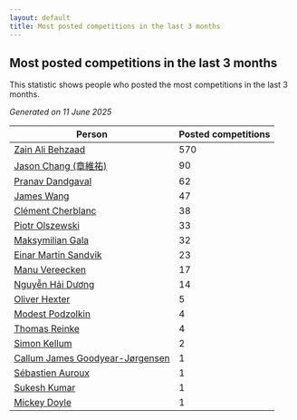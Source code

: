 ```yaml
---
layout: default
title: Most posted competitions in the last 3 months
---
```

## Most posted competitions in the last 3 months
This statistic shows people who posted the most competitions in the last 3 months.

*Generated on 11 June 2025*

| Person | Posted competitions |
| --- | --- |
| [Zain Ali Behzaad](https://www.worldcubeassociation.org/persons/2019BEHZ01) | 570 |
| [Jason Chang (章維祐)](https://www.worldcubeassociation.org/persons/2023CHAN15) | 90 |
| [Pranav Dandgaval](https://www.worldcubeassociation.org/persons/2017DAND01) | 62 |
| [James Wang](https://www.worldcubeassociation.org/persons/2015WANG87) | 47 |
| [Clément Cherblanc](https://www.worldcubeassociation.org/persons/2014CHER05) | 38 |
| [Piotr Olszewski](https://www.worldcubeassociation.org/persons/2013OLSZ02) | 33 |
| [Maksymilian Gala](https://www.worldcubeassociation.org/persons/2022GALA01) | 32 |
| [Einar Martin Sandvik](https://www.worldcubeassociation.org/persons/2018SAND22) | 23 |
| [Manu Vereecken](https://www.worldcubeassociation.org/persons/2010VERE01) | 17 |
| [Nguyễn Hải Dương](https://www.worldcubeassociation.org/persons/2018DUON07) | 14 |
| [Oliver Hexter](https://www.worldcubeassociation.org/persons/2022HEXT01) | 5 |
| [Modest Podzolkin](https://www.worldcubeassociation.org/persons/2017PODZ01) | 4 |
| [Thomas Reinke](https://www.worldcubeassociation.org/persons/2018REIN04) | 4 |
| [Simon Kellum](https://www.worldcubeassociation.org/persons/2016KELL12) | 2 |
| [Callum James Goodyear-Jørgensen](https://www.worldcubeassociation.org/persons/2012GOOD02) | 1 |
| [Sébastien Auroux](https://www.worldcubeassociation.org/persons/2008AURO01) | 1 |
| [Sukesh Kumar](https://www.worldcubeassociation.org/persons/2017KUMA30) | 1 |
| [Mickey Doyle](https://www.worldcubeassociation.org/persons/2021DOYL02) | 1 |
